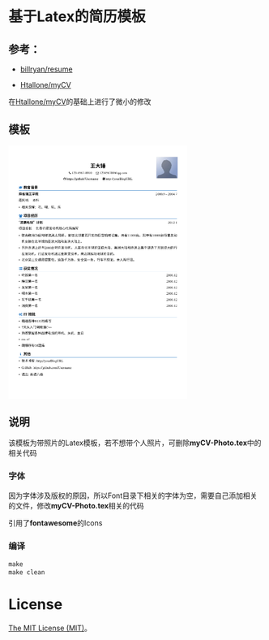 # 基于Latex的简历模板

## 参考：

- [billryan/resume](https://github.com/billryan/resume)

- [Htallone/myCV](https://github.com/Htallone/myCV)

在[Htallone/myCV](https://github.com/billryan/resume)的基础上进行了微小的修改

## 模板
<img src="myCV-Photo.png" width = "70%" height = "70%" div align=center />


## 说明
该模板为带照片的Latex模板，若不想带个人照片，可删除**myCV-Photo.tex**中的相关代码

### 字体
因为字体涉及版权的原因，所以Font目录下相关的字体为空，需要自己添加相关的文件，修改**myCV-Photo.tex**相关的代码

引用了**fontawesome**的Icons

### 编译
```
make
make clean
```

# License
[The MIT License (MIT)](http://opensource.org/licenses/MIT)。

